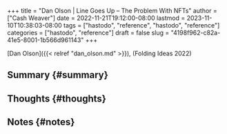 +++
title = "Dan Olson | Line Goes Up – The Problem With NFTs"
author = ["Cash Weaver"]
date = 2022-11-21T19:12:00-08:00
lastmod = 2023-11-10T10:38:03-08:00
tags = ["hastodo", "reference", "hastodo", "reference"]
categories = ["hastodo", "reference"]
draft = false
slug = "4198f962-c82a-41e5-8001-1b566d961143"
+++

[Dan Olson]({{< relref "dan_olson.md" >}}), (Folding Ideas 2022)


## Summary {#summary}


## Thoughts {#thoughts}


## Notes {#notes}
